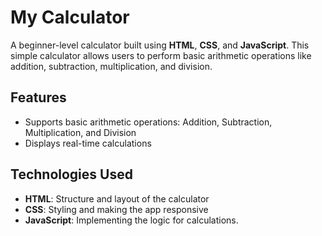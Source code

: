 # My Calculator

A beginner-level calculator built using **HTML**, **CSS**, and **JavaScript**. This simple calculator allows users to perform basic arithmetic operations like addition, subtraction, multiplication, and division.

## Features

- Supports basic arithmetic operations: Addition, Subtraction, Multiplication, and Division
- Displays real-time calculations

## Technologies Used

- **HTML**: Structure and layout of the calculator
- **CSS**: Styling and making the app responsive
- **JavaScript**: Implementing the logic for calculations.
